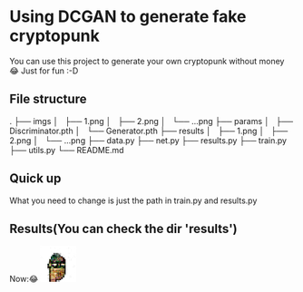 # Using DCGAN to generate fake cryptopunk
You can use this project to generate your own cryptopunk without money 😂
Just for fun :-D

## File structure
.
├── imgs
│   ├── 1.png
│   ├── 2.png
│   └── ...png
├── params
│   ├── Discriminator.pth
│   └── Generator.pth
├── results
│   ├── 1.png
│   ├── 2.png
│   └── ...png
├── data.py
├── net.py
├── results.py
├── train.py
├── utils.py
└── README.md

## Quick up
What you need to change is just the path in train.py and results.py

## Results(You can  check the dir 'results')
Now:😂
![FakeCryptopunk](results/9.png)